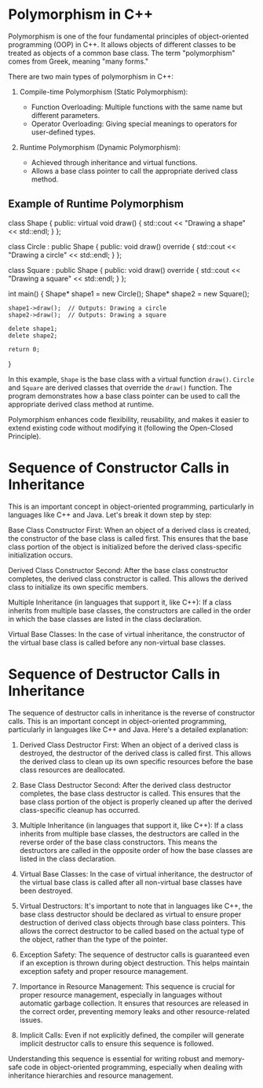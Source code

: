 
# Polymorphism in C++

Polymorphism is one of the four fundamental principles of object-oriented programming (OOP) in C++. It allows objects of different classes to be treated as objects of a common base class. The term "polymorphism" comes from Greek, meaning "many forms."

There are two main types of polymorphism in C++:

1. Compile-time Polymorphism (Static Polymorphism):
   - Function Overloading: Multiple functions with the same name but different parameters.
   - Operator Overloading: Giving special meanings to operators for user-defined types.

2. Runtime Polymorphism (Dynamic Polymorphism):
   - Achieved through inheritance and virtual functions.
   - Allows a base class pointer to call the appropriate derived class method.

## Example of Runtime Polymorphism


class Shape {
public:
    virtual void draw() {
        std::cout << "Drawing a shape" << std::endl;
    }
};

class Circle : public Shape {
public:
    void draw() override {
        std::cout << "Drawing a circle" << std::endl;
    }
};

class Square : public Shape {
public:
    void draw() override {
        std::cout << "Drawing a square" << std::endl;
    }
};

int main() {
    Shape* shape1 = new Circle();
    Shape* shape2 = new Square();

    shape1->draw();  // Outputs: Drawing a circle
    shape2->draw();  // Outputs: Drawing a square

    delete shape1;
    delete shape2;

    return 0;
}


In this example, `Shape` is the base class with a virtual function `draw()`. `Circle` and `Square` are derived classes that override the `draw()` function. The program demonstrates how a base class pointer can be used to call the appropriate derived class method at runtime.

Polymorphism enhances code flexibility, reusability, and makes it easier to extend existing code without modifying it (following the Open-Closed Principle).


# Sequence of Constructor Calls in Inheritance

This is an important concept in object-oriented programming, particularly in languages like C++ and Java. Let's break it down step by step:

Base Class Constructor First: When an object of a derived class is created, the constructor of the base class is called first. This ensures that the base class portion of the object is initialized before the derived class-specific initialization occurs.

Derived Class Constructor Second: After the base class constructor completes, the derived class constructor is called. This allows the derived class to initialize its own specific members.

Multiple Inheritance (in languages that support it, like C++): If a class inherits from multiple base classes, the constructors are called in the order in which the base classes are listed in the class declaration.

Virtual Base Classes: In the case of virtual inheritance, the constructor of the virtual base class is called before any non-virtual base classes.

# Sequence of Destructor Calls in Inheritance

The sequence of destructor calls in inheritance is the reverse of constructor calls. This is an important concept in object-oriented programming, particularly in languages like C++ and Java. Here's a detailed explanation:

1. Derived Class Destructor First:
   When an object of a derived class is destroyed, the destructor of the derived class is called first. This allows the derived class to clean up its own specific resources before the base class resources are deallocated.

2. Base Class Destructor Second:
   After the derived class destructor completes, the base class destructor is called. This ensures that the base class portion of the object is properly cleaned up after the derived class-specific cleanup has occurred.

3. Multiple Inheritance (in languages that support it, like C++):
   If a class inherits from multiple base classes, the destructors are called in the reverse order of the base class constructors. This means the destructors are called in the opposite order of how the base classes are listed in the class declaration.

4. Virtual Base Classes:
   In the case of virtual inheritance, the destructor of the virtual base class is called after all non-virtual base classes have been destroyed.

5. Virtual Destructors:
   It's important to note that in languages like C++, the base class destructor should be declared as virtual to ensure proper destruction of derived class objects through base class pointers. This allows the correct destructor to be called based on the actual type of the object, rather than the type of the pointer.

6. Exception Safety:
   The sequence of destructor calls is guaranteed even if an exception is thrown during object destruction. This helps maintain exception safety and proper resource management.

7. Importance in Resource Management:
   This sequence is crucial for proper resource management, especially in languages without automatic garbage collection. It ensures that resources are released in the correct order, preventing memory leaks and other resource-related issues.

8. Implicit Calls:
   Even if not explicitly defined, the compiler will generate implicit destructor calls to ensure this sequence is followed.

Understanding this sequence is essential for writing robust and memory-safe code in object-oriented programming, especially when dealing with inheritance hierarchies and resource management.
